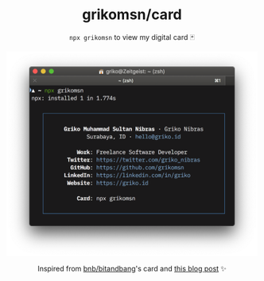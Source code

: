 <div align='center'>

# grikomsn/card

`npx grikomsn` to view my digital card 🃏

![preview](preview.png)

Inspired from [bnb/bitandbang](https://github.com/bnb/bitandbang)'s card and [this blog post](https://dev.to/wuz/setting-up-a-npx-username-card-1pip) ✨

</div>
